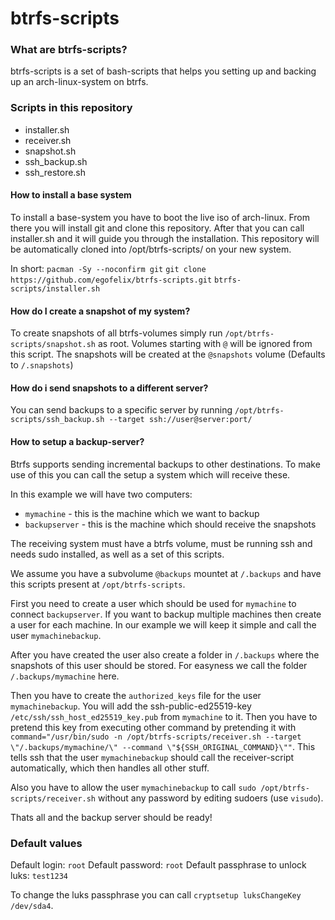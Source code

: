 # btrfs-scripts

### What are btrfs-scripts? 
btrfs-scripts is a set of bash-scripts that helps you setting up and backing up an arch-linux-system on btrfs.

### Scripts in this repository
 - installer.sh
 - receiver.sh
 - snapshot.sh
 - ssh_backup.sh
 - ssh_restore.sh

#### How to install a base system
To install a base-system you have to boot the live iso of arch-linux.
From there you will install git and clone this repository.
After that you can call installer.sh and it will guide you through the installation.
This repository will be automatically cloned into /opt/btrfs-scripts/ on your new system.

In short:
`pacman -Sy --noconfirm git`
`git clone https://github.com/egofelix/btrfs-scripts.git`
`btrfs-scripts/installer.sh`

#### How do I create a snapshot of my system?
To create snapshots of all btrfs-volumes simply run `/opt/btrfs-scripts/snapshot.sh` as root.
Volumes starting with `@` will be ignored from this script.
The snapshots will be created at the `@snapshots` volume (Defaults to `/.snapshots`)

#### How do i send snapshots to a different server?
You can send backups to a specific server by running `/opt/btrfs-scripts/ssh_backup.sh --target ssh://user@server:port/`

#### How to setup a backup-server?
Btrfs supports sending incremental backups to other destinations. To make use of this you can call the setup a system which will receive these.

In this example we will have two computers:
- `mymachine` - this is the machine which we want to backup
- `backupserver` - this is the machine which should receive the snapshots

The receiving system must have a btrfs volume, must be running ssh and needs sudo installed, as well as a set of this scripts.

We assume you have a subvolume `@backups` mountet at `/.backups` and have this scripts present at `/opt/btrfs-scripts`.

First you need to create a user which should be used for `mymachine` to connect `backupserver`. If you want to backup multiple machines then create a user for each machine. In our example we will keep it simple and call the user `mymachinebackup`.

After you have created the user also create a folder in `/.backups` where the snapshots of this user should be stored. For easyness we call the folder `/.backups/mymachine` here.

Then you have to create the `authorized_keys` file for the user `mymachinebackup`.
You will add the ssh-public-ed25519-key `/etc/ssh/ssh_host_ed25519_key.pub` from `mymachine` to it. Then you have to pretend this key from executing other command by pretending it with `command="/usr/bin/sudo -n /opt/btrfs-scripts/receiver.sh --target \"/.backups/mymachine/\" --command \"${SSH_ORIGINAL_COMMAND}\""`. This tells ssh that the user `mymachinebackup` should call the receiver-script automatically, which then handles all other stuff.

Also you have to allow the user `mymachinebackup` to call `sudo /opt/btrfs-scripts/receiver.sh` without any password by editing sudoers (use `visudo`).

Thats all and the backup server should be ready!


### Default values
Default login: `root`
Default password: `root`
Default passphrase to unlock luks: `test1234`

To change the luks passphrase you can call `cryptsetup luksChangeKey /dev/sda4`.